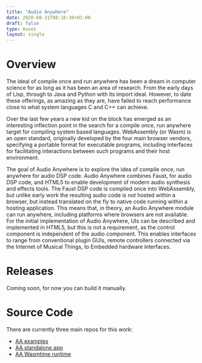 ```yaml
---
title: "Audio Anywhere"
date: 2020-08-31T08:16:30+01:00
draft: false
type: muses
layout: single
---
```


# Overview

The ideal of compile once and run anywhere has been a dream in computer science for as long as it has been an area of research. From the early days of Lisp, through to Java and Python with its import ideal. However, to date these offerings, as amazing as they are, have failed to reach performance close to what system languages C and C++ can achieve. 

Over the last few years a new kid on the block has emerged as an interesting inflection point in the search for a compile once, run anywhere target for compiling system based languages. WebAssembly (or Wasm) is an open standard, originally developed by the four main browser vendors, specifying a portable format for executable programs, including interfaces for facilitating interactions between such programs and their host environment.

The goal of Audio Anywhere is to explore the idea of compile once, run anywhere for audio DSP code. Audio Anywhere combines Faust, for audio DSP code, and HTML5 to enable development of modern audio synthesis and effects tools. The Faust DSP code is complied once into WebAssembly, but unlike early work the resulting audio code is not hosted within a browser, but instead translated on the fly to native code running within a hosting application. This means that, in theory, an Audio Anywhere module can run anywhere, including platforms where browsers are not available. For the initial implementation of Audio Anywhere, UIs can be described and implemented in HTML5, but this is not a requirement, as the control component is independent of the audio component. This enables interfaces to range from conventional plugin GUIs, remote controllers connected via the Internet of Musical Things, to Embedded hardware interfaces.   

# Releases

Coming soon, for now you can build it manually.

# Source Code

There are currently three main repos for this work:

* [AA examples](https://github.com/bgaster/aa_examples)
* [AA standalone app](https://github.com/bgaster/aa_standalone)
* [AA Wasmtime runtime](https://github.com/bgaster/aa_wasmtime)